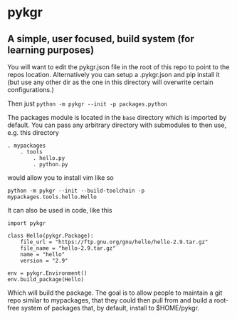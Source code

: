 # pykgr

## A simple, user focused, build system (for learning purposes)

You will want to edit the pykgr.json file in the root of this repo to point to the
repos location.  Alternatively you can setup a .pykgr.json and pip install it (but
use any other dir as the one in this directory will overwrite certain configurations.)

Then just `python -m pykgr --init -p packages.python`

The packages module is located in the `base` directory which is imported by default.
You can pass any arbitrary directory with submodules to then use, e.g. this 
directory

    . mypackages
        . tools
            . hello.py
            . python.py

would allow you to install vim like so

`python -m pykgr --init --build-toolchain -p mypackages.tools.hello.Hello`

It can also be used in code, like this

```
import pykgr

class Hello(pykgr.Package):
    file_url = "https://ftp.gnu.org/gnu/hello/hello-2.9.tar.gz"
    file_name = "hello-2.9.tar.gz"
    name = "hello"
    version = "2.9"
    
env = pykgr.Environment()
env.build_package(Hello)
```

Which will build the package.  The goal is to allow people to maintain a git repo
similar to mypackages, that they could then pull from and build a root-free system
of packages that, by default, install to $HOME/pykgr.
